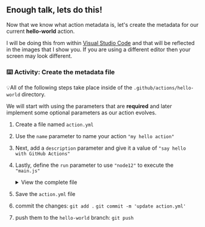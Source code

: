 ## Enough talk, lets do this!

Now that we know what action metadata is, let's create the metadata for our current **hello-world** action.

I will be doing this from within [Visual Studio Code](https://code.visualstudio.com/) and that will be reflected in the images that I show you.  If you are using a different editor then your screen may look different.

### :keyboard: Activity: Create the metadata file

💡All of the following steps take place inside of the `.github/actions/hello-world` directory. 

We will start with using the parameters that are **required** and later implement some optional parameters as our action evolves.

1. Create a file named `action.yml`
2. Use the `name` parameter to name your action `"my hello action"`
3. Next, add a `description` parameter and give it a value of `"say hello with GitHub Actions"`
4. Lastly, define the `run` parameter to use `"node12"` to execute the `"main.js"`

    <details><summary>View the complete file</summary>

    ```yaml
    name: "my hello action"

    description: "say hello with GitHub Actions"

    runs:
      using: "node12"
      main: "main.js"
    ```
    </details>



5. Save the `action.yml` file
6. commit the changes:
   `git add .`
   `git commit -m 'update action.yml'`
7. push them to the `hello-world` branch:
   `git push`
   